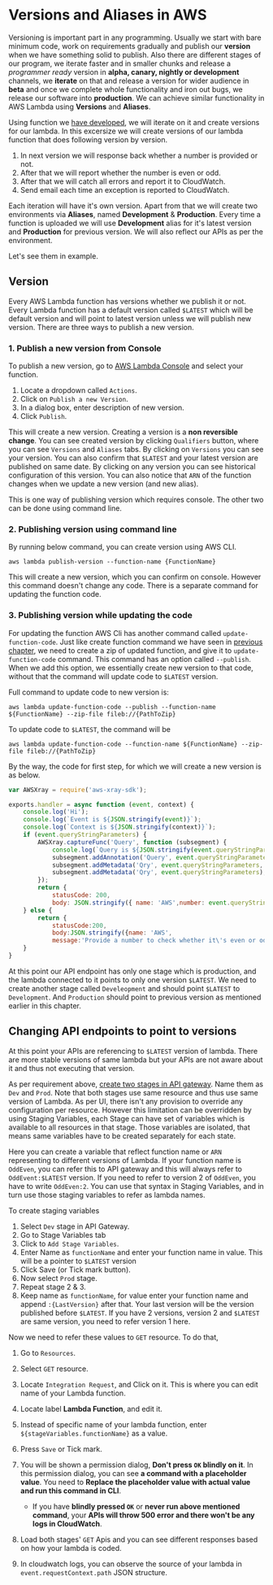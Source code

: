 # Versions and Aliases in AWS

Versioning is important part in any programming. Usually we start with bare minimum code, work on requirements gradually and publish our **version** when we have something solid to publish. Also there are different stages of our program, we iterate faster and in smaller chunks and release a *programmer ready* version in **alpha, canary, nightly or development** channels, we **iterate** on that and release a version for wider audience in **beta** and once we complete whole functionality and iron out bugs, we release our software into **production**. We can achieve similar functionality in AWS Lambda using **Versions** and **Aliases**.

Using function we [have developed](https://github.com/PrashamTrivedi/AWSDemo/releases/tag/CreateRunLogTrace), we will iterate on it and create versions for our  lambda. In this excersize we will create versions of our lambda function that does following version by version.

1. In next version we will response back whether a number is provided or not.
2. After that we will report whether the number is even or odd.
3. After that we will catch all errors and report it to CloudWatch.
4. Send email each time an exception is reported to CloudWatch.

Each iteration will have it's own version. Apart from that we will create two environments via **Aliases**, named **Development** & **Production**. Every time a function is uploaded we will use **Development** alias for it's latest version and **Production** for previous version. We will also reflect our APIs as per the environment.

Let's see them in example.

## Version

Every AWS Lambda function has versions whether we publish it or not. Every Lambda function has a default version called `$LATEST` which will be default version and will point to latest version unless we will publish new version. There are three ways to publish a new version.

### 1. Publish a new version from Console

To publish a new version, go to [AWS Lambda Console](https://ap-south-1.console.aws.amazon.com/lambda/home) and select your function.

1. Locate a dropdown called `Actions`.
2. Click on `Publish a new Version`.
3. In a dialog box, enter description of new version.
4. Click `Publish`.

This will create a new version. Creating a version is a **non reversible change**. You can see created version by clicking `Qualifiers` button, where you can see `Versions` and `Aliases` tabs. By clicking on `Versions` you can see your version. You can also confirm that `$LATEST` and your latest version are published on same date. By clicking on any version you can see historical configuration of this version. You can also notice that `ARN` of the function changes when we update a new version (and new alias).

This is one way of publishing version which requires console. The other two can be done using command line.

### 2. Publishing version using command line

By running below command, you can create version using AWS CLI.

`aws lambda publish-version --function-name {FunctionName}`

This will create a new version, which you can confirm on console. However this command doesn't change any code. There is a separate command for updating the function code.

### 3. Publishing version while updating the code

For updating the function AWS Cli has another command called `update-function-code`. Just like create function command we have seen in [previous chapter](./AWSFromCommandLine.md), we need to create a zip of updated function, and give it to `update-function-code` command. This command has an option called `--publish`. When we add this option, we essentially create new version to that code, without that the command will update code to `$LATEST` version.

Full command to update code to new version is:

`aws lambda update-function-code --publish --function-name ${FunctionName} --zip-file fileb://{PathToZip}`

To update code to `$LATEST`, the command will be

`aws lambda update-function-code --function-name ${FunctionName} --zip-file fileb://{PathToZip}`

By the way, the code for first step, for which we will create a new version is as below.

```javascript
var AWSXray = require('aws-xray-sdk');

exports.handler = async function (event, context) {
    console.log('Hi');
    console.log(`Event is ${JSON.stringify(event)}`);
    console.log(`Context is ${JSON.stringify(context)}`);
    if (event.queryStringParameters) {
        AWSXray.captureFunc('Query', function (subsegment) {
            console.log(`Query is ${JSON.stringify(event.queryStringParameters)}`);
            subsegment.addAnnotation('Query', event.queryStringParameters.number);
            subsegment.addMetadata('Qry', event.queryStringParameters, 'Custom');
            subsegment.addMetadata('Qry', event.queryStringParameters);
        });
        return {
            statusCode: 200,
            body: JSON.stringify({ name: 'AWS',number: event.queryStringParameters.number}) };
    } else {
        return {
            statusCode:200,
            body:JSON.stringify({name: 'AWS',
            message:'Provide a number to check whether it\'s even or odd'})}
    }
}
```

At this point our API endpoint has only one stage which is production, and the lambda connected to it points to only one version `$LATEST`. We need to create another stage called `Develeopment` and should point `$LATEST` to `Development`. And `Production` should point to previous version as mentioned earlier in this chapter.

## Changing API endpoints to point to versions

At this point your APIs are referencing to `$LATEST` version of lambda. There are more stable versions of same lambda but your APIs are not aware about it and thus not executing that version.

As per requirement above, [create two stages in API gateway](https://github.com/PrashamTrivedi/AWSDemo/blob/master/AWSFromCommandLine.md#connecting-lambda-function-to-api-gateway). Name them as `Dev` and `Prod`. Note that both stages use same resource and thus use same version of Lambda. As per UI, there isn't any provision to override any configuration per resource. However this limitation can be overridden by using Staging Variables, each Stage can have  set of variables which is available to all resources in that stage. Those variables are isolated, that means same variables have to be created separately for each state.

Here you can create a variable that reflect function name or `ARN` representing to different versions of Lambda. If your function name is `OddEven`, you can refer this to API gateway and this will always refer to `OddEvent:$LATEST` version. If you need to refer to version 2 of `OddEven`, you have to write `OddEven:2`. You can use that syntax in Staging Variables, and in turn use those staging variables to refer as lambda names.

To create staging variables

1. Select `Dev` stage in API Gateway.
2. Go to Stage Variables tab
3. Click to `Add Stage Variables`.
4. Enter Name as `functionName` and enter your function name in value. This will be a pointer to `$LATEST` version
5. Click Save (or Tick mark button).
6. Now select `Prod` stage.
7. Repeat stage 2 & 3.
8. Keep name as `functionName`, for value enter your function name and append `:{LastVersion}` after that. Your last version will be the version published before `$LATEST`. If you have 2 versions, version 2 and `$LATEST` are same version, you need to refer version 1 here.

Now we need to refer these values to `GET` resource. To do that,

1. Go to `Resources`.
2. Select `GET` resource.
3. Locate `Integration Request`, and Click on it. This is where you can edit name of your Lambda function.
4. Locate label **Lambda Function**, and edit it.
5. Instead of specific name of your lambda function, enter `${stageVariables.functionName}` as a value.
6. Press `Save` or Tick mark.
7. You will be shown a permission dialog, **Don't press `OK` blindly on it**. In this permission dialog, you can see **a command with a placeholder value**. You need to **Replace the placeholder value with actual value and run this command in CLI**.

    - If you have **blindly pressed `OK`** or **never run above mentioned command**, your **APIs will throw 500 error and there won't be any logs in CloudWatch**.

8. Load both stages' `GET` Apis and you can see different responses based on how your lambda is coded.
9. In cloudwatch logs, you can observe the source of your lambda in `event.requestContext.path` JSON structure.
